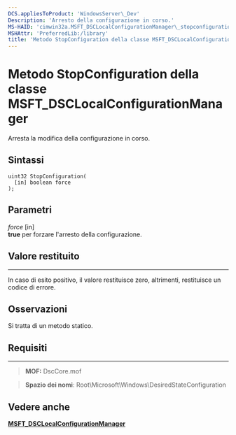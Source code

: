 ```yaml
---
DCS.appliesToProduct: 'WindowsServer\_Dev'
Description: 'Arresto della configurazione in corso.'
MS-HAID: 'cimwin32a.MSFT_DSCLocalConfigurationManager\_stopconfiguration'
MSHAttr: 'PreferredLib:/library'
title: 'Metodo StopConfiguration della classe MSFT_DSCLocalConfigurationManager'
---
```


# Metodo StopConfiguration della classe MSFT_DSCLocalConfigurationManager

Arresta la modifica della configurazione in corso.

Sintassi
------

```mof
uint32 StopConfiguration(
  [in] boolean force
);
```

Parametri
----------

*force* \[in\]  
**true** per forzare l'arresto della configurazione.

## Valore restituito
------------

In caso di esito positivo, il valore restituisce zero, altrimenti, restituisce un codice di errore.

## Osservazioni

Si tratta di un metodo statico.

## Requisiti
------------
>**MOF:** DscCore.mof

>**Spazio dei nomi**: Root\Microsoft\Windows\DesiredStateConfiguration


## Vedere anche


[**MSFT_DSCLocalConfigurationManager**](msft-dsclocalconfigurationmanager.md)


 

 





<!--HONumber=Apr16_HO2-->


